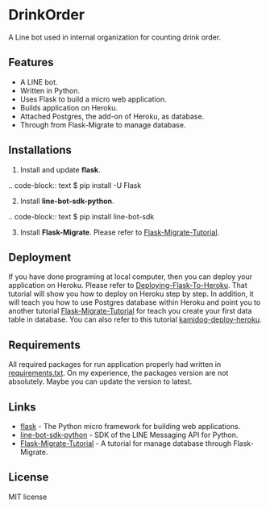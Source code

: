 DrinkOrder
==========
A Line bot used in internal organization for counting drink order.

Features
--------
- A LINE bot.
- Written in Python.
- Uses Flask to build a micro web application.
- Builds application on Heroku.
- Attached Postgres, the add-on of Heroku, as database.
- Through from Flask-Migrate to manage database.

Installations
-------------
1. Install and update **flask**.

.. code-block:: text
    $ pip install -U Flask

2. Install **line-bot-sdk-python**.

.. code-block:: text
    $ pip install line-bot-sdk

3. Install **Flask-Migrate**. Please refer to [Flask-Migrate-Tutorial].

Deployment
----------
 If you have done programing at local computer, then you can deploy your application on Heroku. Please refer to [Deploying-Flask-To-Heroku]. That tutorial will show you how to deploy on Heroku step by step. In addition, it will teach you how to use Postgres database within Heroku and point you to another tutorial [Flask-Migrate-Tutorial] for teach you create your first data table in database. You can also refer to this tutorial [kamidog-deploy-heroku].


Requirements
------------
All required packages for run application properly had written in [requirements.txt]. On my experience, the packages version are not absolutely. Maybe you can update the version to latest.

Links
-----
* [flask] - The Python micro framework for building web applications.
* [line-bot-sdk-python] - SDK of the LINE Messaging API for Python.
* [Flask-Migrate-Tutorial] - A tutorial for manage database through Flask-Migrate.

License
-------
MIT license

[//]: #

[requirements.txt]:https://github.com/sa002999/drinkorder/blob/master/requirements.txt
[flask]:https://github.com/pallets/flask
[Flask-Migrate-Tutorial]:https://github.com/twtrubiks/Flask-Migrate-Tutorial
[line-bot-sdk-python]:https://github.com/line/line-bot-sdk-python
[Deploying-Flask-To-Heroku]:https://github.com/twtrubiks/Deploying-Flask-To-Heroku
[kamidog-deploy-heroku]:https://ithelp.ithome.com.tw/articles/10196129
